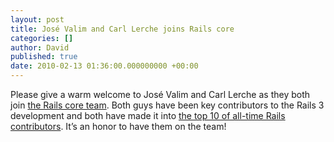 ```yaml
---
layout: post
title: José Valim and Carl Lerche joins Rails core
categories: []
author: David
published: true
date: 2010-02-13 01:36:00.000000000 +00:00
---
```

<p>Please give a warm welcome to José Valim and Carl Lerche as they both join <a href="http://rubyonrails.org/core">the Rails core team</a>. Both guys have been key contributors to the Rails 3 development and both have made it into <a href="http://contributors.rubyonrails.org/">the top 10 of all-time Rails contributors</a>. It&#8217;s an honor to have them on the team!</p>